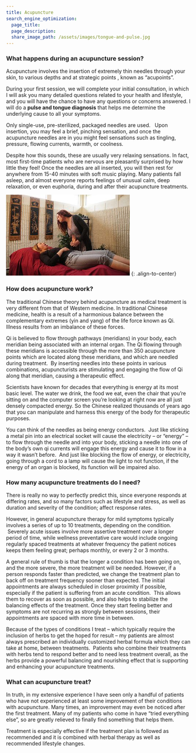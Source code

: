 ```yaml
---
title: Acupuncture
search_engine_optimization:
  page_title:
  page_description:
  share_image_path: /assets/images/tongue-and-pulse.jpg
---
```


### What happens during an acupuncture session?

Acupuncture involves the insertion of extremely thin needles through your skin, to various depths and at strategic points , known as “acupoints”.

During your first session, we will complete your initial consultation, in which I will ask you many detailed questions related to your health and lifestyle, and you will have the chance to have any questions or concerns answered. I will do a **pulse and tongue diagnosis** that helps me determine the underlying cause to all your symptoms.

Only single-use, pre-sterilized, packaged needles are used. &nbsp; Upon insertion, you may feel a brief, pinching sensation, and once the acupuncture needles are in you might feel sensations such as tingling, pressure, flowing currents, warmth, or coolness.

Despite how this sounds, these are usually very relaxing sensations. In fact, most first-time patients who are nervous are pleasantly surprised by how little they feel! Once the needles are all inserted, you will then rest for anywhere from 15-40 minutes with soft music playing. Many patients fall asleep, and almost everyone reports feelings of unusual calm, deep relaxation, or even euphoria, during and after their acupuncture treatments.

![Acupuncture-treatment-pulse-and-tongue](/assets/images/tongue-and-pulse-acupuncture-treatment.jpg "Acupuncturist taking a pulse and tongue diagnosis during acupuncture treatment")
{: .align-to-center}

### How does acupuncture work?

The traditional Chinese theory behind acupuncture as medical treatment is very different from that of Western medicine. In traditional Chinese medicine, health is a result of a harmonious balance between the complementary extremes (yin and yang) of the life force known as Qi. Illness results from an imbalance of these forces.

Qi is believed to flow through pathways (meridians) in your body, each meridian being associated with an internal organ. The Qi flowing through these meridians is accessible through the more than 350 acupuncture points which are located along these meridians, and which are needled during treatment. &nbsp;By inserting needles into these points in various combinations, acupuncturists are stimulating and engaging the flow of Qi along that meridian, causing a therapeutic effect.

Scientists have known for decades that everything is energy at its most basic level. The water we drink, the food we eat, even the chair that you’re sitting on and the computer screen you’re looking at right now are all just densely compacted energy. So the Chinese realized thousands of years ago that you can manipulate and harness this energy of the body for therapeutic purposes.

You can think of the needles as being energy conductors. &nbsp;Just like sticking a metal pin into an electrical socket will cause the electricity – or “energy” – to flow through the needle and into your body, sticking a needle into one of the body’s own qi currents will engage this energy and cause it to flow in a way it wasn’t before. &nbsp;And just like blocking the flow of energy, or electricity, going through a cord to a lamp will cause the light to not function, if the energy of an organ is blocked, its function will be impaired also.

### How many acupuncture treatments do I need?

There is really no way to perfectly predict this, since everyone responds at differing rates, and so many factors such as lifestyle and stress, as well as duration and severity of the condition; affect response rates.

However, in general acupuncture therapy for mild symptoms typically involves a series of up to 10 treatments, depending on the condition. &nbsp;Severely acute issues involve more assertive treatment over a longer period of time, while wellness preventative care would include ongoing regularly spaced treatments at whatever frequency the patient notices keeps them feeling great; perhaps monthly, or every 2 or 3 months.

A general rule of thumb is that the longer a condition has been going on, and the more severe, the more treatment will be needed. However, if a person responds faster than predicted, we change the treatment plan to back off on treatment frequency sooner than expected. The initial appointments are always scheduled in closer proximity if possible, especially if the patient is suffering from an acute condition. &nbsp;This allows them to recover as soon as possible, and also helps to stabilize the balancing effects of the treatment. Once they start feeling better and symptoms are not recurring as strongly between sessions, their appointments are spaced with more time in between.

Because of the types of conditions I treat – which typically require the inclusion of herbs to get the hoped for result – my patients are almost always prescribed an individually customized herbal formula which they can take at home, between treatments. &nbsp;Patients who combine their treatments with herbs tend to respond better and to need less treatment overall, as the herbs provide a powerful balancing and nourishing effect that is supporting and enhancing your acupuncture treatments.

### What can acupuncture treat?

In truth, in my extensive experience I have seen only a handful of patients who have not experienced at least some improvement of their conditions with acupuncture. Many times, an improvement may even be noticed after the first treatment. Many of my patients who come in have “tried everything else”, so are greatly relieved to finally find something that helps them.

Treatment is especially effective if the treatment plan is followed as recommended and it is combined with herbal therapy as well as recommended lifestyle changes.